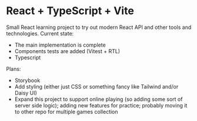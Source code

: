 # React + TypeScript + Vite

Small React learning project to try out modern React API and other tools and technologies. Current state:
- The main implementation is complete
- Components tests are added (Vitest + RTL)
- Typescript

Plans:
- Storybook
- Add styling (either just CSS or something fancy like Tailwind and/or Daisy UI)
- Expand this project to support online playing (so adding some sort of server side logic); adding new features for practice; probably moving it to other repo for multiple games collection
